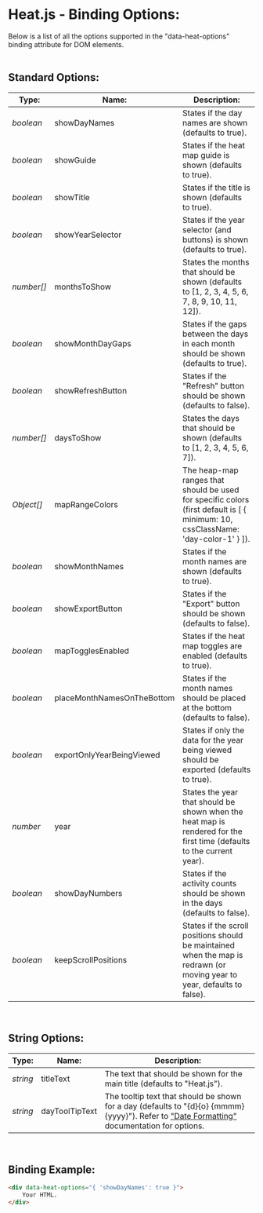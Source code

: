 # Heat.js - Binding Options:

Below is a list of all the options supported in the "data-heat-options" binding attribute for DOM elements.
<br>
<br>


## Standard Options:

| Type: | Name: | Description: |
| --- | --- | --- |
| *boolean* | showDayNames | States if the day names are shown (defaults to true). |
| *boolean* | showGuide | States if the heat map guide is shown (defaults to true). |
| *boolean* | showTitle | States if the title is shown (defaults to true). |
| *boolean* | showYearSelector | States if the year selector (and buttons) is shown (defaults to true). |
| *number[]* | monthsToShow | States the months that should be shown (defaults to [1, 2, 3, 4, 5, 6, 7, 8, 9, 10, 11, 12]). |
| *boolean* | showMonthDayGaps | States if the gaps between the days in each month should be shown (defaults to true). |
| *boolean* | showRefreshButton | States if the "Refresh" button should be shown (defaults to false). |
| *number[]* | daysToShow | States the days that should be shown (defaults to [1, 2, 3, 4, 5, 6, 7]). |
| *Object[]* | mapRangeColors | The heap-map ranges that should be used for specific colors (first default is [ { minimum: 10, cssClassName: 'day-color-1' } ]). |
| *boolean* | showMonthNames | States if the month names are shown (defaults to true). |
| *boolean* | showExportButton | States if the "Export" button should be shown (defaults to false). |
| *boolean* | mapTogglesEnabled | States if the heat map toggles are enabled (defaults to true). |
| *boolean* | placeMonthNamesOnTheBottom | States if the month names should be placed at the bottom (defaults to false). |
| *boolean* | exportOnlyYearBeingViewed | States if only the data for the year being viewed should be exported (defaults to true). |
| *number* | year | States the year that should be shown when the heat map is rendered for the first time (defaults to the current year). |
| *boolean* | showDayNumbers | States if the activity counts should be shown in the days (defaults to false). |
| *boolean* | keepScrollPositions | States if the scroll positions should be maintained when the map is redrawn (or moving year to year, defaults to false). |

<br/>


## String Options:

| Type: | Name: | Description: |
| --- | --- | --- |
| *string* | titleText | The text that should be shown for the main title (defaults to "Heat.js"). |
| *string* | dayToolTipText | The tooltip text that should be shown for a day (defaults to "{d}{o} {mmmm} {yyyy}"). Refer to ["Date Formatting"](/docs/DATE_FORMATS.md) documentation for options. |

<br/>


## Binding Example:

```markdown
<div data-heat-options="{ 'showDayNames': true }">
    Your HTML.
</div>
```